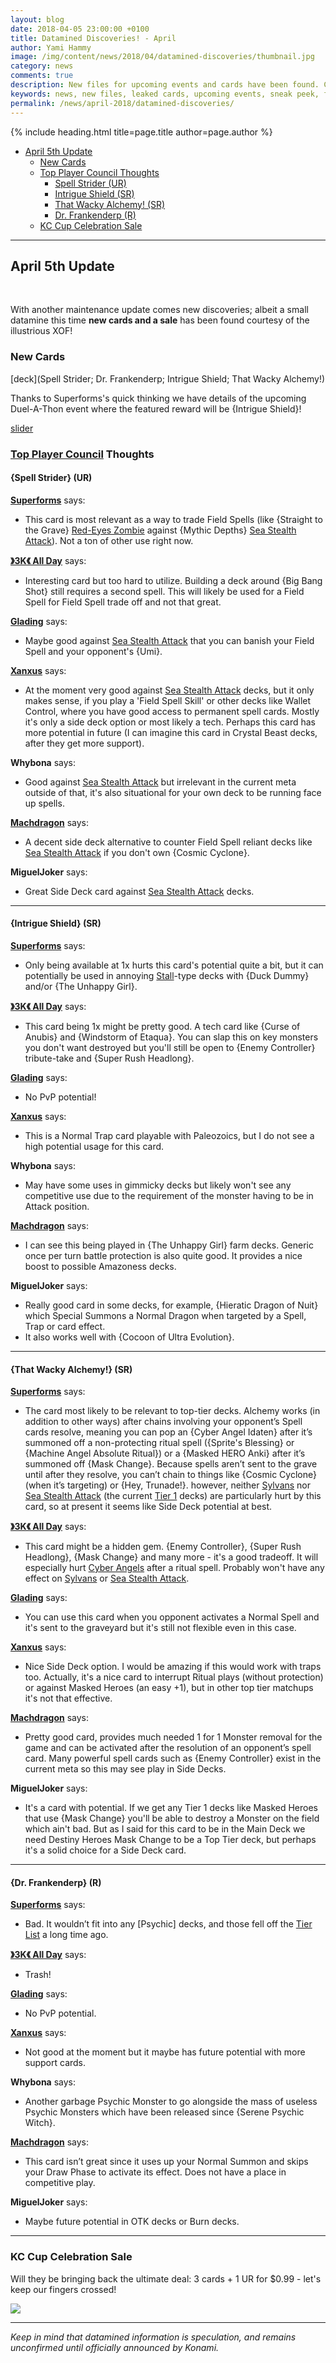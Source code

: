 ```yaml
---
layout: blog
date: 2018-04-05 23:00:00 +0100
title: Datamined Discoveries! - April
author: Yami Hammy
image: /img/content/news/2018/04/datamined-discoveries/thumbnail.jpg
category: news
comments: true
description: New files for upcoming events and cards have been found. Check here to get a sneak peek of what we can expect in future updates!
keywords: news, new files, leaked cards, upcoming events, sneak peek, future updates, datamine, leaks, duel-a-thon, tpc
permalink: /news/april-2018/datamined-discoveries/
---
```


{% include heading.html title=page.title author=page.author %}

- [April 5th Update](#50)
    - [New Cards](#51)
    - [Top Player Council Thoughts](#52)
        - [Spell Strider (UR)](#521)
        - [Intrigue Shield (SR)](#522)
        - [That Wacky Alchemy! (SR)](#523)
        - [Dr. Frankenderp (R)](#524)
    - [KC Cup Celebration Sale](#53)

---

<a name="50"></a>
## April 5th Update

<br>

With another maintenance update comes new discoveries; albeit a small datamine this time **new cards and a sale** has been found courtesy of the illustrious XOF! 

<a name="51"></a>
### New Cards

[deck](Spell Strider; Dr. Frankenderp; Intrigue Shield; That Wacky Alchemy!)

Thanks to Superforms's quick thinking we have details of the upcoming Duel-A-Thon event where the featured reward will be {Intrigue Shield}!

[slider](/img/content/news/2018/04/datamined-discoveries/slider-05-duel-a-thon.jpg)

<a name="52"></a>
### [Top Player Council](/top-player-council/) Thoughts

<a name="521"></a>
#### {Spell Strider} (UR)

**[Superforms](/authors/superforms/)** says:
- This card is most relevant as a way to trade Field Spells (like {Straight to the Grave} [Red-Eyes Zombie](/guides/deck-types/red-eyes-zombies-guide-by-insano/) against {Mythic Depths} [Sea Stealth Attack](/guides/deck-types/sea-stealth-attack-guide-by-builttotilt/)). Not a ton of other use right now.

**[》3K《 All Day](/authors/3KAllDay/)** says:
- Interesting card but too hard to utilize. Building a deck around {Big Bang Shot} still requires a second spell. This will likely be used for a Field Spell for Field Spell trade off and not that great.

**[Glading](/authors/Glading/)** says:
- Maybe good against [Sea Stealth Attack](/guides/deck-types/sea-stealth-attack-guide-by-builttotilt/) that you can banish your Field Spell and your opponent's {Umi}.

**[Xanxus](/authors/Xanxus/)** says:
- At the moment very good against [Sea Stealth Attack](/guides/deck-types/sea-stealth-attack-guide-by-builttotilt/) decks, but it only makes sense, if you play a 'Field Spell Skill' or other decks like Wallet Control, where you have good access to permanent spell cards. Mostly it's only a side deck option or most likely a tech. Perhaps this card has more potential in future (I can imagine this card in Crystal Beast decks, after they get more support).

**Whybona** says:
- Good against [Sea Stealth Attack](/guides/deck-types/sea-stealth-attack-guide-by-builttotilt/) but irrelevant in the current meta outside of that, it's also situational for your own deck to be running face up spells.

**[Machdragon](/authors/Machdragon/)** says:
- A decent side deck alternative to counter Field Spell reliant decks like [Sea Stealth Attack](/guides/deck-types/sea-stealth-attack-guide-by-builttotilt/) if you don't own {Cosmic Cyclone}.

**MiguelJoker** says:
- Great Side Deck card against [Sea Stealth Attack](/guides/deck-types/sea-stealth-attack-guide-by-builttotilt/) decks.

---

<a name="522"></a>
#### {Intrigue Shield} (SR)

**[Superforms](/authors/superforms/)** says:
- Only being available at 1x hurts this card's potential quite a bit, but it can potentially be used in annoying [Stall](/tier-list/stall-decks/)-type decks with {Duck Dummy} and/or {The Unhappy Girl}. 

**[》3K《 All Day](/authors/3KAllDay/)** says:
- This card being 1x might be pretty good. A tech card like {Curse of Anubis} and {Windstorm of Etaqua}. You can slap this on key monsters you don't want destroyed but you'll still be open to {Enemy Controller} tribute-take and {Super Rush Headlong}.

**[Glading](/authors/Glading/)** says:
- No PvP potential!

**[Xanxus](/authors/Xanxus/)** says:
- This is a Normal Trap card playable with Paleozoics, but I do not see a high potential usage for this card.

**Whybona** says:
- May have some uses in gimmicky decks but likely won't see any competitive use due to the requirement of the monster having to be in Attack position.

**[Machdragon](/authors/Machdragon/)** says:
- I can see this being played in {The Unhappy Girl} farm decks. Generic once per turn battle protection is also quite good. It provides a nice boost to possible Amazoness decks.

**MiguelJoker** says:
- Really good card in some decks, for example, {Hieratic Dragon of Nuit} which Special Summons a Normal Dragon when targeted by a  Spell, Trap or card effect.
- It also works well with {Cocoon of Ultra Evolution}.

---

<a name="523"></a>
#### {That Wacky Alchemy!} (SR)

**[Superforms](/authors/superforms/)** says:
- The card most likely to be relevant to top-tier decks. Alchemy works (in addition to other ways) after chains involving your opponent’s Spell cards resolve, meaning you can pop an {Cyber Angel Idaten} after it’s summoned off a non-protecting ritual spell ({Sprite's Blessing} or {Machine Angel Absolute Ritual}) or a {Masked HERO Anki} after it’s summoned off {Mask Change}. Because spells aren’t sent to the grave until after they resolve, you can’t chain to things like {Cosmic Cyclone} (when it’s targeting) or {Hey, Trunade!}. however, neither [Sylvans](/guides/deck-types/sylvans-guide-intro-by-superforms/) nor [Sea Stealth Attack](/guides/deck-types/sea-stealth-attack-guide-by-builttotilt/) (the current [Tier 1](/tier-list/) decks) are particularly hurt by this card, so at present it seems like Side Deck potential at best.

**[》3K《 All Day](/authors/3KAllDay/)** says:
- This card might be a hidden gem. {Enemy Controller}, {Super Rush Headlong}, {Mask Change} and many more - it's a good tradeoff. It will especially hurt [Cyber Angels](/guides/deck-types/the-cyber-angels-guide-by-negative1/) after a ritual spell. Probably won't have any effect on [Sylvans](/guides/deck-types/sylvans-guide-intro-by-superforms/) or [Sea Stealth Attack](/guides/deck-types/sea-stealth-attack-guide-by-builttotilt/).

**[Glading](/authors/Glading/)** says:
- You can use this card when you opponent activates a Normal Spell and it's sent to the graveyard but it's still not flexible even in this case.

**[Xanxus](/authors/Xanxus/)** says: 
- Nice Side Deck option. I would be amazing if this would work with traps too. Actually, it's a nice card to interrupt Ritual plays (without protection) or against Masked Heroes (an easy +1), but in other top tier matchups it's not that effective.

**[Machdragon](/authors/Machdragon/)** says:
- Pretty good card, provides much needed 1 for 1 Monster removal for the game and can be activated after the resolution of an opponent’s spell card. Many powerful spell cards such as {Enemy Controller} exist in the current meta so this may see play in Side Decks.

**MiguelJoker** says:
- It's a card with potential. If we get any Tier 1 decks like Masked Heroes that use {Mask Change} you'll be able to destroy a Monster on the field which ain't bad. But as I said for this card to be in the Main Deck we need Destiny Heroes Mask Change to be a Top Tier deck, but perhaps it's a solid choice for a Side Deck card. 

---

<a name="524"></a>
#### {Dr. Frankenderp} (R)

**[Superforms](/authors/superforms/)** says:
- Bad. It wouldn’t fit into any [Psychic] decks, and those fell off the [Tier List](/tier-list/) a long time ago.

**[》3K《 All Day](/authors/3KAllDay/)** says:
- Trash!

**[Glading](/authors/Glading/)** says:
- No PvP potential.

**[Xanxus](/authors/Xanxus/)** says:
- Not good at the moment but it maybe has future potential with more support cards.

**Whybona** says:
- Another garbage Psychic Monster to go alongside the mass of useless Psychic Monsters which have been released since {Serene Psychic Witch}.

**[Machdragon](/authors/Machdragon/)** says:
- This card isn’t great since it uses up your Normal Summon and skips your Draw Phase to activate its effect. Does not have a place in competitive play.

**MiguelJoker** says:
- Maybe future potential in OTK decks or Burn decks.

---

<a name="53"></a>
### KC Cup Celebration Sale

Will they be bringing back the ultimate deal: 3 cards + 1 UR for $0.99 - let's keep our fingers crossed!

![](/img/content/news/2018/04/datamined-discoveries/sale-kc-cup.jpg)

---

*Keep in mind that datamined information is speculation, and remains unconfirmed until officially announced by Konami.*